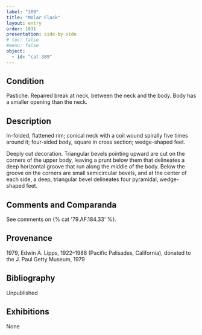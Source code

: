```yaml
---
label: "389"
title: "Molar Flask"
layout: entry
order: 1031
presentation: side-by-side
# toc: false
#menu: false 
object:
  - id: "cat-389"
---
```


## Condition

Pastiche. Repaired break at neck, between the neck and the body. Body has a smaller opening than the neck.

## Description

In-folded, flattened rim; conical neck with a coil wound spirally five times around it; four-sided body, square in cross section; wedge-shaped feet.

Deeply cut decoration. Triangular bevels pointing upward are cut on the corners of the upper body, leaving a prunt below them that delineates a deep horizontal groove that run along the middle of the body. Below the groove on the corners are small semicircular bevels, and at the center of each side, a deep, triangular bevel delineates four pyramidal, wedge-shaped feet.

## Comments and Comparanda

See comments on {% cat '79.AF.184.33' %}.

## Provenance

1979, Edwin A. Lipps, 1922–1988 (Pacific Palisades, California), donated to the J. Paul Getty Museum, 1979

## Bibliography

Unpublished

## Exhibitions

None